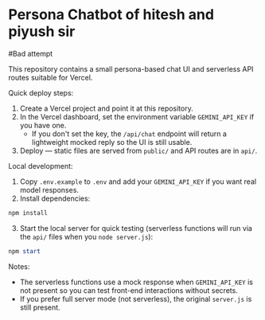 # Persona Chatbot of  hitesh and piyush sir
#Bad attempt


This repository contains a small persona-based chat UI and serverless API routes suitable for Vercel.

Quick deploy steps:

1. Create a Vercel project and point it at this repository.
2. In the Vercel dashboard, set the environment variable `GEMINI_API_KEY` if you have one.
   - If you don't set the key, the `/api/chat` endpoint will return a lightweight mocked reply so the UI is still usable.
3. Deploy — static files are served from `public/` and API routes are in `api/`.

Local development:

1. Copy `.env.example` to `.env` and add your `GEMINI_API_KEY` if you want real model responses.
2. Install dependencies:

```powershell
npm install
```

3. Start the local server for quick testing (serverless functions will run via the `api/` files when you `node server.js`):

```powershell
npm start
```

Notes:
- The serverless functions use a mock response when `GEMINI_API_KEY` is not present so you can test front-end interactions without secrets.
- If you prefer full server mode (not serverless), the original `server.js` is still present.
